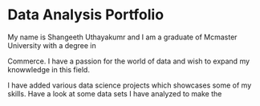 # Data Analysis Portfolio
My name is Shangeeth Uthayakumr and I am a graduate of Mcmaster University with a degree in 

Commerce. I have a passion for the world of data and wish to expand my knowwledge in this field.

I have added various data science projects which showcases some of my skills. Have a look at some data sets I have analyzed to make the
